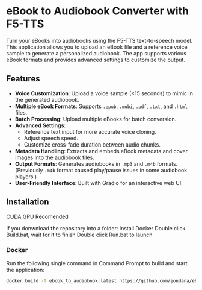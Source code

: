# eBook to Audiobook Converter with F5-TTS

Turn your eBooks into audiobooks using the F5-TTS text-to-speech model. This application allows you to upload an eBook file and a reference voice sample to generate a personalized audiobook. The app supports various eBook formats and provides advanced settings to customize the output.

## Features

- **Voice Customization**: Upload a voice sample (<15 seconds) to mimic in the generated audiobook.
- **Multiple eBook Formats**: Supports `.epub`, `.mobi`, `.pdf`, `.txt`, and `.html` files.
- **Batch Processing**: Upload multiple eBooks for batch conversion.
- **Advanced Settings**:
  - Reference text input for more accurate voice cloning.
  - Adjust speech speed.
  - Customize cross-fade duration between audio chunks.
- **Metadata Handling**: Extracts and embeds eBook metadata and cover images into the audiobook files.
- **Output Formats**: Generates audiobooks in `.mp3` and `.m4b` formats. (Previously `.m4b` format caused play/pause issues in some audiobook players.)
- **User-Friendly Interface**: Built with Gradio for an interactive web UI.

## Installation

CUDA GPU Recomended 

If you donwnload the repository into a folder:
Install Docker
Double click Build.bat, wait for it to finish
Double click Run.bat to launch


### Docker

Run the following single command in Command Prompt to build and start the application:

```bash
docker build -t ebook_to_audiobook:latest https://github.com/jondana/eBook_to_Audiobook_with_F5-TTS.git && docker run -d -p 7860:7860 ebook_to_audiobook:latest

